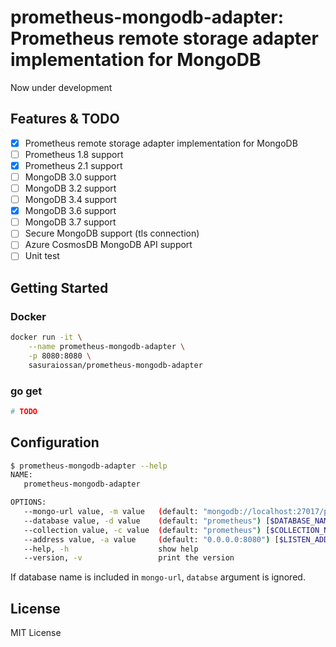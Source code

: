 # prometheus-mongodb-adapter: Prometheus remote storage adapter implementation for MongoDB

Now under development

## Features & TODO

- [x] Prometheus remote storage adapter implementation for MongoDB
- [ ] Prometheus 1.8 support
- [x] Prometheus 2.1 support
- [ ] MongoDB 3.0 support
- [ ] MongoDB 3.2 support
- [ ] MongoDB 3.4 support
- [x] MongoDB 3.6 support
- [ ] MongoDB 3.7 support
- [ ] Secure MongoDB support (tls connection)
- [ ] Azure CosmosDB MongoDB API support
- [ ] Unit test

## Getting Started

### Docker

```bash
docker run -it \
    --name prometheus-mongodb-adapter \
    -p 8080:8080 \
    sasuraiossan/prometheus-mongodb-adapter
```

### go get

```bash
# TODO
```

## Configuration

```bash
$ prometheus-mongodb-adapter --help                                                  
NAME:
   prometheus-mongodb-adapter

OPTIONS:
   --mongo-url value, -m value   (default: "mongodb://localhost:27017/prometheus") [$MONGO_URL]
   --database value, -d value    (default: "prometheus") [$DATABASE_NAME]
   --collection value, -c value  (default: "prometheus") [$COLLECTION_NAME]
   --address value, -a value     (default: "0.0.0.0:8080") [$LISTEN_ADDRESS]
   --help, -h                    show help
   --version, -v                 print the version
```

If database name is included in `mongo-url`, `databse` argument is ignored.

## License

MIT License
